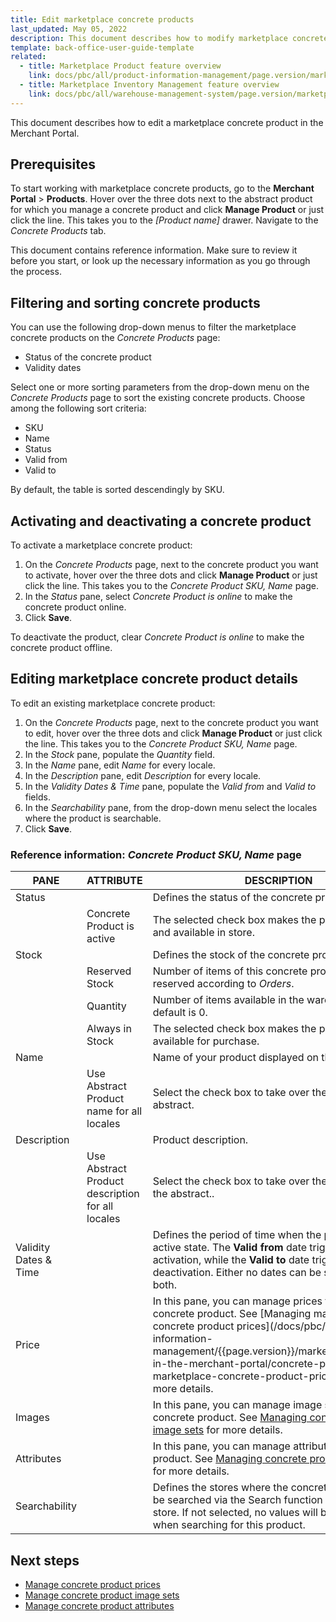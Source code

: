 ```yaml
---
title: Edit marketplace concrete products
last_updated: May 05, 2022
description: This document describes how to modify marketplace concrete products in the Merchant Portal.
template: back-office-user-guide-template
related:
  - title: Marketplace Product feature overview
    link: docs/pbc/all/product-information-management/page.version/marketplace/marketplace-product-feature-overview.html
  - title: Marketplace Inventory Management feature overview
    link: docs/pbc/all/warehouse-management-system/page.version/marketplace/marketplace-inventory-management-feature-overview.html
---
```


This document describes how to edit a marketplace concrete product in the Merchant Portal.

## Prerequisites

To start working with marketplace concrete products, go to the **Merchant Portal** > **Products**.  Hover over the three dots next to the abstract product for which you manage a concrete product and click **Manage Product** or just click the line. This takes you to the *[Product name]* drawer. Navigate to the *Concrete Products* tab.

This document contains reference information. Make sure to review it before you start, or look up the necessary information as you go through the process.

## Filtering and sorting concrete products

You can use the following drop-down menus to filter the marketplace concrete products on the *Concrete Products* page:

- Status of the concrete product
- Validity dates

Select one or more sorting parameters from the drop-down menu on the *Concrete Products* page to sort the existing concrete products. Choose among the following sort criteria:

- SKU
- Name
- Status
- Valid from
- Valid to

By default, the table is sorted descendingly by SKU.

## Activating and deactivating a concrete product

To activate a marketplace concrete product:

1. On the *Concrete Products* page, next to the concrete product you want to activate, hover over the three dots and click **Manage Product** or just click the line. This takes you to the *Concrete Product SKU, Name* page.
2. In the *Status* pane, select *Concrete Product is online* to make the concrete product online.
3. Click **Save**.

To deactivate the product, clear *Concrete Product is online* to make the concrete product offline.

## Editing marketplace concrete product details

To edit an existing marketplace concrete product:

1. On the *Concrete Products* page, next to the concrete product you want to edit, hover over the three dots and click **Manage Product** or just click the line. This takes you to the *Concrete Product SKU, Name* page.
2. In the *Stock* pane, populate the *Quantity* field.
3. In the *Name* pane, edit *Name* for every locale.
4. In the *Description* pane, edit *Description* for every locale.
5. In the *Validity Dates & Time* pane, populate the *Valid from* and *Valid to* fields.
6. In the *Searchability* pane, from the drop-down menu select the locales where the product is searchable.
7. Click **Save**.

### Reference information: *Concrete Product SKU, Name* page

| PANE    | ATTRIBUTE     | DESCRIPTION | REQUIRED |
| -------------- | ---------------- | ----------- | --------- |
| Status         |                  | Defines the status of the concrete product. |           |
|                |  Concrete Product is active    | The selected check box makes the product active and available in store. |               |
| Stock          |                  | Defines the stock of the concrete product. |           |
|                 |   Reserved Stock           | Number of items of this concrete product that are reserved according to *Orders*. |               |
|                  |  Quantity                 | Number of items available in the warehouse. The default is 0. | ✓ |
|                  |  Always in Stock           | The selected check box makes the product always available for purchase. |               |
| Name                  |  | Name of your product displayed on the Storefront. | ✓ |
|               |  Use Abstract Product name for all locales   | Select the check box to take over the name of the abstract. |              |
| Description           |  | Product description. |           |
|              |  Use Abstract Product description for all locales    | Select the check box to take over the description of the abstract.. |       |
| Validity Dates & Time |  | Defines the period of time when the product is in active state. The **Valid from** date triggers the activation, while the **Valid to** date triggers the deactivation. Either no dates can be selected, or both. |           |
| Price                 |  | In this pane, you can manage prices for your concrete product. See [Managing marketplace concrete product prices](/docs/pbc/all/product-information-management/{{page.version}}/marketplace/manage-in-the-merchant-portal/concrete-products/manage marketplace-concrete-product-prices.html) for more details. |           |
| Images                |  | In this pane, you can manage image sets for your concrete product. See [Managing concrete product image sets](/docs/pbc/all/product-information-management/{{page.version}}/marketplace/manage-in-the-merchant-portal/concrete-products/manage-marketplace-concrete-products-image-sets.html) for more details. |           |
| Attributes            |  | In this pane, you can manage attributes for your product. See [Managing concrete product attributes](/docs/pbc/all/product-information-management/{{page.version}}/marketplace/manage-in-the-merchant-portal/concrete-products/manage-marketplace-concrete-product-attributes.html) for more details. |           |
| Searchability         |  | Defines the stores where the concrete product can be searched via the Search function in the online store. If not selected, no values will be displayed when searching for this product. |           |

## Next steps

- [Manage concrete product prices](/docs/pbc/all/product-information-management/{{page.version}}/marketplace/manage-in-the-merchant-portal/concrete-products/manage-marketplace-concrete-product-prices.html)
- [Manage concrete product image sets](/docs/pbc/all/product-information-management/{{page.version}}/marketplace/manage-in-the-merchant-portal/concrete-products/manage-marketplace-concrete-products-image-sets.html)
- [Manage concrete product attributes](/docs/pbc/all/product-information-management/{{page.version}}/marketplace/manage-in-the-merchant-portal/concrete-products/manage-marketplace-concrete-product-attributes.html)
